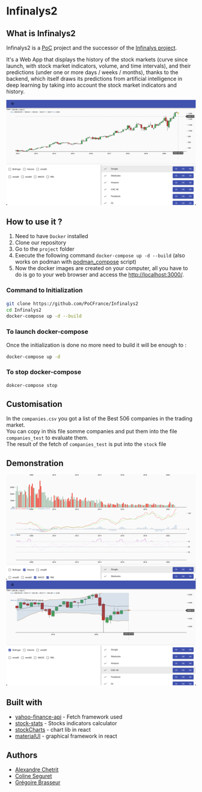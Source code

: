 # Infinalys2

## What is Infinalys2

Infinalys2 is a [PoC](https://github.com/PoCFrance) project and the successor of the [Infinalys project](https://github.com/PoCFrance/Infinalys).  

It's a Web App that displays the history of the stock markets (curve since launch, with stock market indicators, volume, and time intervals), and their predictions (under one or more days / weeks / months), thanks to the backend, which itself draws its predictions from artificial intelligence in deep learning by taking into account the stock market indicators and history.

![](.github/without_indicator.png)

## How to use it ?

1. Need to have `Docker` installed
2. Clone our repository
3. Go to the `project` folder
4. Execute the following command `docker-compose up -d --build`  (also works on podman with [podman_compose](https://github.com/containers/podman-compose) script)
5. Now the docker images are created on your computer, all you have to do is go to your web browser and access the [http://localhost:3000/](http://localhost:3000/).

### Command to Initialization
```bash
git clone https://github.com/PoCFrance/Infinalys2
cd Infinalys2
docker-compose up -d --build
```

### To launch docker-compose
Once the initialization is done no more need to build it will be enough to :
```bash
docker-compose up -d
```

### To stop docker-compose
```bash
dokcer-compose stop
```

## Customisation

In the `companies.csv` you got a list of the Best 506 companies in the trading market.  
You can copy in this file somme companies and put them into the file `companies_test` to evaluate them.  
The result of the fetch of `companies_test` is put into the `stock` file

## Demonstration

![](.github/all_indicator.png)
![](.github/boolinger_mult.png)

## Built with

* [yahoo-finance-api](https://github.com/topics/yahoo-finance-api) - Fetch framework used
* [stock-stats](https://github.com/jealous/stockstats) - Stocks indicators calculator
* [stockCharts](https://github.com/rrag/react-stockcharts) - chart lib in react
* [materialUI](https://material-ui.com/) - graphical framework in react



## Authors

 - [Alexandre Chetrit](https://github.com/chetrit)
 - [Coline Seguret](https://github.com/Cleopha)
 - [Grégoire Brasseur](https://github.com/lerimeur)
